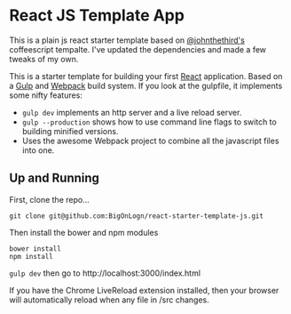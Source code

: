 # React JS Template App

This is a plain js react starter template based on [@johnthethird's](https://github.com/johnthethird/react-starter-template) coffeescript tempalte.  I've updated the dependencies and made a few tweaks of my own.

This is a starter template for building your first [React](http://facebook.github.io/react/) application. Based on a [Gulp](http://gulpjs.com/) and [Webpack](http://webpack.github.io/) build system. If you look at the gulpfile, it implements some nifty features:

* `gulp dev` implements an http server and a live reload server.
* `gulp --production` shows how to use command line flags to switch to building minified versions.
* Uses the awesome Webpack project to combine all the javascript files into one.

## Up and Running
First, clone the repo...

`git clone git@github.com:BigOnLogn/react-starter-template-js.git`

Then install the bower and npm modules

```
bower install
npm install
```

`gulp dev` then go to http://localhost:3000/index.html

If you have the Chrome LiveReload extension installed, then your browser will automatically reload when any file in /src changes.



